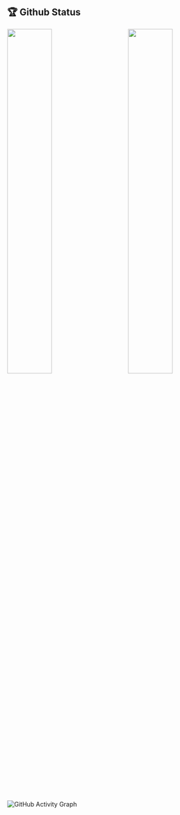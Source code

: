 ## 🏆 Github Status

<img  src="https://github-readme-stats.vercel.app/api?username=Mamun-swe&show_icons=true&hide_border=true&theme=tokyonight" width="45%" align="right" >
<img  src="https://github-readme-streak-stats.herokuapp.com/?user=Mamun-swe&theme=tokyonight" width="45%" >

![GitHub Activity Graph](https://activity-graph.herokuapp.com/graph?username=Mamun-swe&bg_color=000000&color=4fff67&line=4fff67&point=ffffff&area=true&hide_border=true)

<br /> <br />
